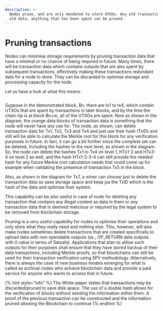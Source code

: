 ```yaml
---
description: >-
  Nodes prune, and are only mandated to store UTXOs. Any old transaction, any
  old data, anything that has been spent can be pruned.
---
```


# Pruning transactions

Nodes can minimise storage requirements by pruning transaction data that have a minimal or no chance of being required in future. Many times, there will be transaction data which contains outputs that are also spent by subsequent transactions, effectively making these transactions redundant data for a node to store. They can be discarded to optimise storage and processing capacity for the node.

Let us have a look at what this means.

<figure><img src="https://github.com/jonesjBSV/bsv-skills-center/blob/master/bsv-skills-center/bsv-protocol-documentation/.gitbook/assets/NodeAndItsOperations_Slide14%20(1).png" alt=""><figcaption></figcaption></figure>

Suppose in the demonstrated block, Bn, there are tx1 to tx4, which contain UTXOs that are spent by transactions in later blocks, and by the time the chain-tip is at block Bn+m, all of the UTXOs are spent. Now as shown in the diagram, the orange data blocks of transaction data is something that the node will never have any use for. The node, as shown, can delete transaction data for Tx1, Tx2, Tx3 and Tx4 and just use their hash (TxID) and still will be able to calculate the Merkle root for this block for any verification purposes in future. In fact, it can go a bit further since the complete set can be deleted, including the hashes to the next level, as shown in the diagram. So, the node can delete the hashes Tx1 to Tx4 on level 1, HTx1-2 and HTx3-4 on level 2 as well, and the hash HTx1-2-3-4 can still provide the needed hash for any future Merkle root calculation needs that could come up for example when validating the presence of transaction Tx5 in the block.

Also, as shown in the diagram for Tx7, a miner can choose just to delete the transaction data so save storage space and keep jus the TxID which is the hash of the data and optimise their system.

This capability can be also useful in case of node for deleting any transaction that contains any illegal content as data in them or any transaction data that is deemed malicious or required by the legal system to be removed from blockchain storage.

Pruning is a very useful capability for nodes to optimise their operations and only store what they really need and nothing else. This, however, will also make nodes sometimes delete transactions that are created specifically to upload data with non-spendable outputs (ex., OP\_RETURN data outputs with 0 value in terms of Satoshi). Applications that plan to utilise such outputs for their purposes shall ensure that they have stored backup of their data transactions, including Merkle proofs, so that blockchains can still be used for their transaction verification using SPV methodology. Alternatively, there is always the case of new business models emerging for what is called as archival nodes who achieve blockchain data and provide a paid service for anyone who wants to access that in future.

{% hint style="info" %}
The White-paper states that transactions may be discarded/pruned to save disk space. The use of a double hash allows for the verification of blocks without sending the information within them. A proof of the previous transaction can be constructed and the information pruned allowing the Blockchain to continue
{% endhint %}
